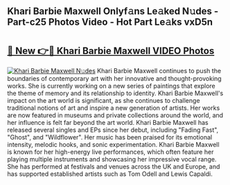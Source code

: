 ## Khari Barbie Maxwell Onlyf𝚊ns Le𝚊ked N𝚞des - Part-c25 Photos Video - Hot Part Le𝚊ks vxD5n

# <h2><a href="http://ac42486.deff.icu/?id=Khari+Barbie+Maxwell">🔗 New 👉🔴 Khari Barbie Maxwell VIDEO Photos</a></h2>

[![Khari Barbie Maxwell N𝚞des](https://i.imgur.com/rIISA9y.gif)](http://ac42486.deff.icu/?id=Khari+Barbie+Maxwell)
Khari Barbie Maxwell continues to push the boundaries of contemporary art with her innovative and thought-provoking works. She is currently working on a new series of paintings that explore the theme of memory and its relationship to identity. Khari Barbie Maxwell's impact on the art world is significant, as she continues to challenge traditional notions of art and inspire a new generation of artists. Her works are now featured in museums and private collections around the world, and her influence is felt far beyond the art world. Khari Barbie Maxwell has released several singles and EPs since her debut, including "Fading Fast", "Ghost", and "Wildflower". Her music has been praised for its emotional intensity, melodic hooks, and sonic experimentation. Khari Barbie Maxwell is known for her high-energy live performances, which often feature her playing multiple instruments and showcasing her impressive vocal range. She has performed at festivals and venues across the UK and Europe, and has supported established artists such as Tom Odell and Lewis Capaldi.
